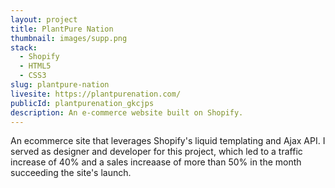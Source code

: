 ```yaml
---
layout: project
title: PlantPure Nation
thumbnail: images/supp.png
stack:
  - Shopify
  - HTML5
  - CSS3
slug: plantpure-nation
livesite: https://plantpurenation.com/
publicId: plantpurenation_gkcjps
description: An e-commerce website built on Shopify.
---
```

An ecommerce site that leverages Shopify's liquid templating and Ajax API. I served as designer and developer for this project, which led to a traffic increase of 40% and a sales increaase of more than 50% in the month succeeding the site's launch.
